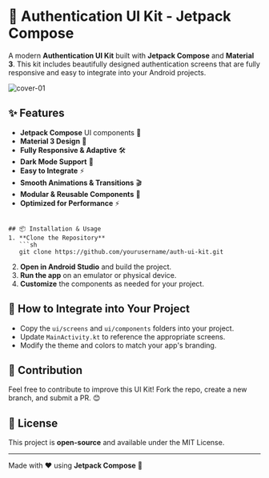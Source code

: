 # 🚀 Authentication UI Kit - Jetpack Compose

A modern **Authentication UI Kit** built with **Jetpack Compose** and **Material 3**. This kit includes beautifully designed authentication screens that are fully responsive and easy to integrate into your Android projects.

![cover-01](https://github.com/user-attachments/assets/6b995ba7-ae2a-43e4-86f4-e7546d64d474)


## ✨ Features
- **Jetpack Compose** UI components 📱
- **Material 3 Design** 🎨
- **Fully Responsive & Adaptive** 🛠
- **Dark Mode Support** 🌙
- **Easy to Integrate** ⚡
- **Smooth Animations & Transitions** 🎬
- **Modular & Reusable Components** 🧩
- **Optimized for Performance** ⚡

```

## 📦 Installation & Usage
1. **Clone the Repository**  
   ```sh
   git clone https://github.com/yourusername/auth-ui-kit.git
   ```
2. **Open in Android Studio** and build the project.
3. **Run the app** on an emulator or physical device.
4. **Customize** the components as needed for your project.

## 🚀 How to Integrate into Your Project
- Copy the `ui/screens` and `ui/components` folders into your project.
- Update `MainActivity.kt` to reference the appropriate screens.
- Modify the theme and colors to match your app's branding.


## 🚀 Contribution
Feel free to contribute to improve this UI Kit! Fork the repo, create a new branch, and submit a PR. 😊

## 📜 License
This project is **open-source** and available under the MIT License.

---
Made with ❤️ using **Jetpack Compose** 🚀
